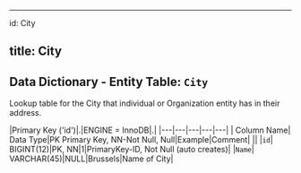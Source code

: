 
---
id: City

title: City
---

## Data Dictionary - Entity Table: `City`

Lookup table for the City that individual or Organization entity has in their address.

|Primary Key ('id')|.|ENGINE = InnoDB|.|
|---|---|---|---|---|
| Column Name| Data Type|PK Primary Key, NN-Not Null, Null|Example|Comment|
||
|`id`| BIGINT(12)|PK, NN|1|PrimaryKey-ID, Not Null (auto creates)|
|`Name`| VARCHAR(45)|NULL|Brussels|Name of City|

